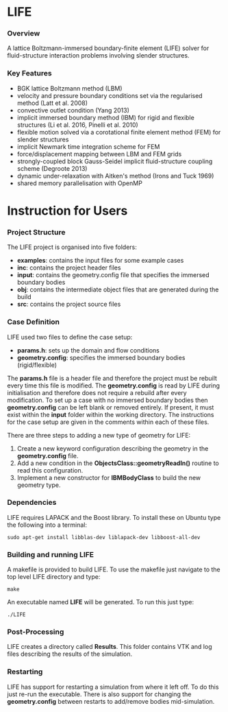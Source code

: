 # LIFE
### Overview
A lattice Boltzmann-immersed boundary-finite element (LIFE) solver for fluid-structure interaction problems involving slender structures.

### Key Features
 - BGK lattice Boltzmann method (LBM)
 - velocity and pressure boundary conditions set via the regularised method (Latt et al. 2008)
 - convective outlet condition (Yang 2013)
 - implicit immersed boundary method (IBM) for rigid and flexible structures (Li et al. 2016, Pinelli et al. 2010)
 - flexible motion solved via a corotational finite element method (FEM) for slender structures
 - implicit Newmark time integration scheme for FEM
 - force/displacement mapping between LBM and FEM grids
 - strongly-coupled block Gauss-Seidel implicit fluid-structure coupling scheme (Degroote 2013)
 - dynamic under-relaxation with Aitken's method (Irons and Tuck 1969)
 - shared memory parallelisation with OpenMP

# Instruction for Users
### Project Structure
The LIFE project is organised into five folders:

 - **examples**: contains the input files for some example cases
 - **inc**: contains the project header files
 - **input**: contains the geometry.config file that specifies the immersed boundary bodies
 - **obj**: contains the intermediate object files that are generated during the build
 - **src**: contains the project source files

### Case Definition
LIFE used two files to define the case setup:

 - **params.h**: sets up the domain and flow conditions
 - **geometry.config**: specifies the immersed boundary bodies (rigid/flexible)

The **params.h** file is a header file and therefore the project must be rebuilt every time this file is modified. The **geometry.config** is read by LIFE during initialisation and therefore does not require a rebuild after every modification. To set up a case with no immersed boundary bodies then **geometry.config** can be left blank or removed entirely. If present, it must exist within the **input** folder within the working directory. The instructions for the case setup are given in the comments within each of these files.

There are three steps to adding a new type of geometry for LIFE:

 1. Create a new keyword configuration describing the geometry in the **geometry.config** file.
 2. Add a new condition in the **ObjectsClass::geometryReadIn()** routine to read this configuration.
 3. Implement a new constructor for **IBMBodyClass** to build the new geometry type.

### Dependencies
LIFE requires LAPACK and the Boost library. To install these on Ubuntu type the following into a terminal:

	sudo apt-get install libblas-dev liblapack-dev libboost-all-dev

### Building and running LIFE
A makefile is provided to build LIFE. To use the makefile just navigate to the top level LIFE directory and type:

	make

An executable named **LIFE** will be generated. To run this just type:

	./LIFE

### Post-Processing
LIFE creates a directory called **Results**. This folder contains VTK and log files describing the results of the simulation.

### Restarting
LIFE has support for restarting a simulation from where it left off. To do this just re-run the executable. There is also support for changing the **geometry.config** between restarts to add/remove bodies mid-simulation.
